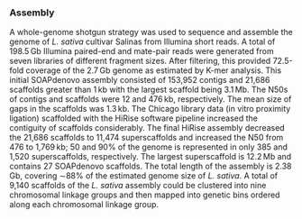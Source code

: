 ### Assembly
A whole-genome shotgun strategy was used to sequence and assemble the genome of _L. sativa_ cultivar Salinas from Illumina short reads. A total of 198.5 Gb Illumina paired-end and mate-pair reads were generated from seven libraries of different fragment sizes. After filtering, this provided 72.5-fold coverage of the 2.7 Gb genome as estimated by K-mer analysis. This initial SOAPdenovo assembly consisted of 153,952 contigs and 21,686 scaffolds greater than 1 kb with the largest scaffold being 3.1 Mb. The N50s of contigs and scaffolds were 12 and 476 kb, respectively. The mean size of gaps in the scaffolds was 1.3 kb. The Chicago library data (in vitro proximity ligation) scaffolded with the HiRise software pipeline increased the contiguity of scaffolds considerably. The final HiRise assembly decreased the 21,686 scaffolds to 11,474 superscaffolds and increased the N50 from 476 to 1,769 kb; 50 and 90% of the genome is represented in only 385 and 1,520 superscaffolds, respectively. The largest superscaffold is 12.2 Mb and contains 27 SOAPdenovo scaffolds. The total length of the assembly is 2.38 Gb, covering ∼88% of the estimated genome size of _L. sativa_.
A total of 9,140 scaffolds of the _L. sativa_ assembly could be clustered into nine chromosomal linkage groups and then mapped into genetic bins ordered along each chromosomal linkage group.

